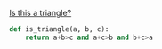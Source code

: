 [Is this a triangle?](https://www.codewars.com/kata/56606694ec01347ce800001b/python)

``` Python
def is_triangle(a, b, c):
    return a+b>c and a+c>b and b+c>a
```
